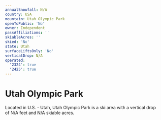 ```yaml
---
annualSnowfall: N/A
country: USA
mountain: Utah Olympic Park
openToPublic: 'No'
owner: Independent
passAffiliations: ''
skiableAcres: ''
skied: 'No'
state: Utah
surfaceLiftsOnly: 'No'
verticalDrop: N/A
operated:
  '2324': true
  '2425': true
---
```



# Utah Olympic Park

Located in U.S. - Utah, Utah Olympic Park is a ski area with a vertical drop of N/A feet and N/A skiable acres.
